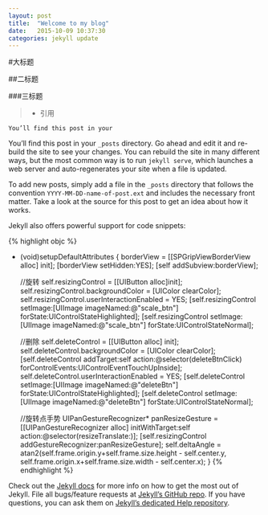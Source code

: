 ```yaml
---
layout: post
title:  "Welcome to my blog"
date:   2015-10-09 10:37:30
categories: jekyll update
---
```


#大标题

##二标题

###三标题

> * 引用


`You’ll find this post in your`


You’ll find this post in your `_posts` directory. Go ahead and edit it and re-build the site to see your changes. You can rebuild the site in many different ways, but the most common way is to run `jekyll serve`, which launches a web server and auto-regenerates your site when a file is updated.

To add new posts, simply add a file in the `_posts` directory that follows the convention `YYYY-MM-DD-name-of-post.ext` and includes the necessary front matter. Take a look at the source for this post to get an idea about how it works.

Jekyll also offers powerful support for code snippets:

{% highlight objc %}
- (void)setupDefaultAttributes
{
    borderView = [[SPGripViewBorderView alloc] init];
    [borderView setHidden:YES];
    [self addSubview:borderView];
    
    //旋转
    self.resizingControl = [[UIButton alloc]init];
    self.resizingControl.backgroundColor = [UIColor clearColor];
    self.resizingControl.userInteractionEnabled = YES;
    [self.resizingControl setImage:[UIImage imageNamed:@"scale_btn"] forState:UIControlStateHighlighted];
    [self.resizingControl setImage:[UIImage imageNamed:@"scale_btn"] forState:UIControlStateNormal];
    
    //删除
    self.deleteControl = [[UIButton alloc] init];
    self.deleteControl.backgroundColor = [UIColor clearColor];
    [self.deleteControl addTarget:self action:@selector(deleteBtnClick) forControlEvents:UIControlEventTouchUpInside];
    self.deleteControl.userInteractionEnabled = YES;
    [self.deleteControl setImage:[UIImage imageNamed:@"deleteBtn"] forState:UIControlStateHighlighted];
    [self.deleteControl setImage:[UIImage imageNamed:@"deleteBtn"] forState:UIControlStateNormal];
    
    //旋转点手势
    UIPanGestureRecognizer* panResizeGesture = [[UIPanGestureRecognizer alloc]
                                                initWithTarget:self
                                                action:@selector(resizeTranslate:)];
    [self.resizingControl addGestureRecognizer:panResizeGesture];
    self.deltaAngle = atan2(self.frame.origin.y+self.frame.size.height - self.center.y,
                            self.frame.origin.x+self.frame.size.width - self.center.x);
}
{% endhighlight %}

Check out the [Jekyll docs][jekyll] for more info on how to get the most out of Jekyll. File all bugs/feature requests at [Jekyll’s GitHub repo][jekyll-gh]. If you have questions, you can ask them on [Jekyll’s dedicated Help repository][jekyll-help].

[jekyll]:      http://jekyllrb.com
[jekyll-gh]:   https://github.com/jekyll/jekyll
[jekyll-help]: https://github.com/jekyll/jekyll-help


